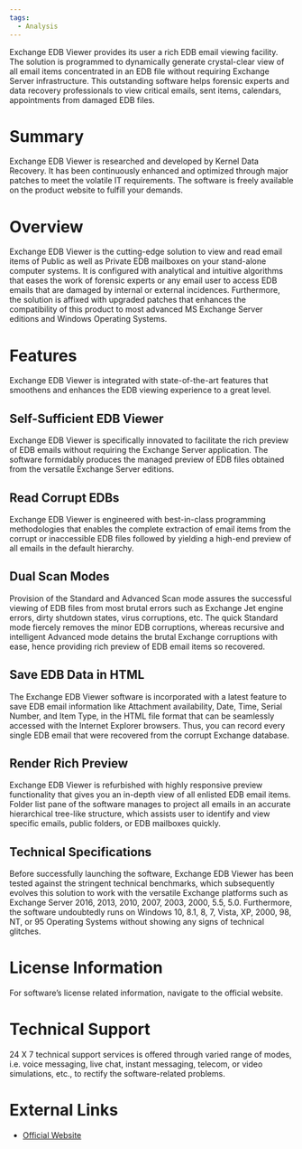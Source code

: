 ```yaml
---
tags:
  - Analysis
---
```

Exchange EDB Viewer provides its user a rich EDB email viewing facility.
The solution is programmed to dynamically generate crystal-clear view of
all email items concentrated in an EDB file without requiring Exchange
Server infrastructure. This outstanding software helps forensic experts
and data recovery professionals to view critical emails, sent items,
calendars, appointments from damaged EDB files.

# Summary

Exchange EDB Viewer is researched and developed by Kernel Data Recovery.
It has been continuously enhanced and optimized through major patches to
meet the volatile IT requirements. The software is freely available on
the product website to fulfill your demands.

# Overview

Exchange EDB Viewer is the cutting-edge solution to view and read email
items of Public as well as Private EDB mailboxes on your stand-alone
computer systems. It is configured with analytical and intuitive
algorithms that eases the work of forensic experts or any email user to
access EDB emails that are damaged by internal or external incidences.
Furthermore, the solution is affixed with upgraded patches that enhances
the compatibility of this product to most advanced MS Exchange Server
editions and Windows Operating Systems.

# Features

Exchange EDB Viewer is integrated with state-of-the-art features that
smoothens and enhances the EDB viewing experience to a great level.

## Self-Sufficient EDB Viewer

Exchange EDB Viewer is specifically innovated to facilitate the rich
preview of EDB emails without requiring the Exchange Server application.
The software formidably produces the managed preview of EDB files
obtained from the versatile Exchange Server editions.

## Read Corrupt EDBs

Exchange EDB Viewer is engineered with best-in-class programming
methodologies that enables the complete extraction of email items from
the corrupt or inaccessible EDB files followed by yielding a high-end
preview of all emails in the default hierarchy.

## Dual Scan Modes

Provision of the Standard and Advanced Scan mode assures the successful
viewing of EDB files from most brutal errors such as Exchange Jet engine
errors, dirty shutdown states, virus corruptions, etc. The quick
Standard mode fiercely removes the minor EDB corruptions, whereas
recursive and intelligent Advanced mode detains the brutal Exchange
corruptions with ease, hence providing rich preview of EDB email items
so recovered.

## Save EDB Data in HTML

The Exchange EDB Viewer software is incorporated with a latest feature
to save EDB email information like Attachment availability, Date, Time,
Serial Number, and Item Type, in the HTML file format that can be
seamlessly accessed with the Internet Explorer browsers. Thus, you can
record every single EDB email that were recovered from the corrupt
Exchange database.

## Render Rich Preview

Exchange EDB Viewer is refurbished with highly responsive preview
functionality that gives you an in-depth view of all enlisted EDB email
items. Folder list pane of the software manages to project all emails in
an accurate hierarchical tree-like structure, which assists user to
identify and view specific emails, public folders, or EDB mailboxes
quickly.

## Technical Specifications

Before successfully launching the software, Exchange EDB Viewer has been
tested against the stringent technical benchmarks, which subsequently
evolves this solution to work with the versatile Exchange platforms such
as Exchange Server 2016, 2013, 2010, 2007, 2003, 2000, 5.5, 5.0.
Furthermore, the software undoubtedly runs on Windows 10, 8.1, 8, 7,
Vista, XP, 2000, 98, NT, or 95 Operating Systems without showing any
signs of technical glitches.

# License Information

For software’s license related information, navigate to the official
website.

# Technical Support

24 X 7 technical support services is offered through varied range of
modes, i.e. voice messaging, live chat, instant messaging, telecom, or
video simulations, etc., to rectify the software-related problems.

# External Links

* [Official Website](https://www.nucleustechnologies.com/)
